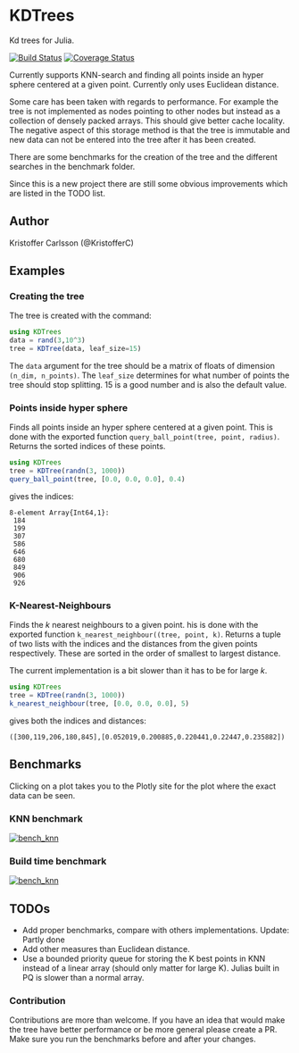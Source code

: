 # KDTrees

Kd trees for Julia.

[![Build Status](https://travis-ci.org/KristofferC/KDTrees.jl.svg?branch=master)](https://travis-ci.org/KristofferC/KDTrees.jl) [![Coverage Status](https://coveralls.io/repos/KristofferC/KDTrees.jl/badge.svg)](https://coveralls.io/r/KristofferC/KDTrees.jl)

Currently supports KNN-search and finding all points inside an hyper sphere centered at a given point. Currently only
uses Euclidean distance.

Some care has been taken with regards to performance. For example the tree is not implemented as nodes pointing to other nodes but instead as a collection of densely packed arrays. This should give better cache locality. The negative aspect of this storage method is that the tree is immutable and new data can not be entered into the tree after it has been created.

There are some benchmarks for the creation of the tree and the different searches in the benchmark folder. 

Since this is a new project there are still some obvious improvements which are listed in the TODO list.

## Author
Kristoffer Carlsson (@KristofferC)

## Examples

### Creating the tree

The tree is created with the command:
```julia
using KDTrees
data = rand(3,10^3)
tree = KDTree(data, leaf_size=15)
```
The `data` argument for the tree should be a matrix of floats of dimension `(n_dim, n_points)`. The `leaf_size` determines for what number of points the tree should stop splitting. 15 is a good number and is also the default value.

### Points inside hyper sphere

Finds all points inside an hyper sphere centered at a given point. This is done with the exported function `query_ball_point(tree, point, radius)`. Returns the sorted indices of these points. 

```julia
using KDTrees
tree = KDTree(randn(3, 1000))
query_ball_point(tree, [0.0, 0.0, 0.0], 0.4)
```
gives the indices:
```
8-element Array{Int64,1}:
 184
 199
 307
 586
 646
 680
 849
 906
 926
```

### K-Nearest-Neighbours

Finds the *k* nearest neighbours to a given point. his is done with the exported function `k_nearest_neighbour((tree, point, k)`. Returns a tuple of two lists with the indices and the distances
from the given points respectively. These are sorted in the order of smallest to largest distance.

The current implementation is a bit slower than it has to be for large *k*.

```julia
using KDTrees
tree = KDTree(randn(3, 1000))
k_nearest_neighbour(tree, [0.0, 0.0, 0.0], 5)
```
gives both the indices and distances:
```
([300,119,206,180,845],[0.052019,0.200885,0.220441,0.22447,0.235882])
```

## Benchmarks

Clicking on a plot takes you to the Plotly site for the plot where the exact data can be seen.

### KNN benchmark

[![bench_knn](https://plot.ly/~kcarlsson89/168.png)](https://plot.ly/~kcarlsson89/168/)

### Build time benchmark

[![bench_knn](https://plot.ly/~kcarlsson89/164.png)](https://plot.ly/~kcarlsson89/164/)


## TODOs
* Add proper benchmarks, compare with others implementations. Update: Partly done
* Add other measures than Euclidean distance.
* Use a bounded priority queue for storing the K best points in KNN instead of a linear array (should only matter for large K). Julias built in PQ is slower than a normal array. 

### Contribution

Contributions are more than welcome. If you have an idea that would make the tree have better 
performance or be more general please create a PR. Make sure you run the benchmarks before and
after your changes.
